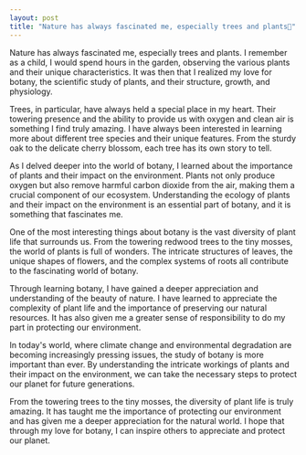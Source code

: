```yaml
---
layout: post
title: "Nature has always fascinated me, especially trees and plants🌱"
---
```


Nature has always fascinated me, especially trees and plants. I remember as a child, I would spend hours in the garden, observing the various plants and their unique characteristics. It was then that I realized my love for botany, the scientific study of plants, and their structure, growth, and physiology.

Trees, in particular, have always held a special place in my heart. Their towering presence and the ability to provide us with oxygen and clean air is something I find truly amazing. I have always been interested in learning more about different tree species and their unique features. From the sturdy oak to the delicate cherry blossom, each tree has its own story to tell.

As I delved deeper into the world of botany, I learned about the importance of plants and their impact on the environment. Plants not only produce oxygen but also remove harmful carbon dioxide from the air, making them a crucial component of our ecosystem. Understanding the ecology of plants and their impact on the environment is an essential part of botany, and it is something that fascinates me.

One of the most interesting things about botany is the vast diversity of plant life that surrounds us. From the towering redwood trees to the tiny mosses, the world of plants is full of wonders. The intricate structures of leaves, the unique shapes of flowers, and the complex systems of roots all contribute to the fascinating world of botany.

Through learning botany, I have gained a deeper appreciation and understanding of the beauty of nature. I have learned to appreciate the complexity of plant life and the importance of preserving our natural resources. It has also given me a greater sense of responsibility to do my part in protecting our environment.

In today's world, where climate change and environmental degradation are becoming increasingly pressing issues, the study of botany is more important than ever. By understanding the intricate workings of plants and their impact on the environment, we can take the necessary steps to protect our planet for future generations.

From the towering trees to the tiny mosses, the diversity of plant life is truly amazing. It has taught me the importance of protecting our environment and has given me a deeper appreciation for the natural world. I hope that through my love for botany, I can inspire others to appreciate and protect our planet.